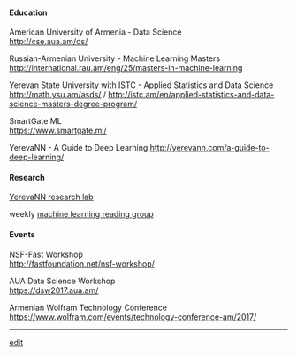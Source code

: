 

#### Education

American University of Armenia - Data Science  
http://cse.aua.am/ds/

Russian-Armenian University - Machine Learning Masters   
http://international.rau.am/eng/25/masters-in-machine-learning

Yerevan State University with ISTC - Applied Statistics and Data Science  
http://math.ysu.am/asds/ / http://istc.am/en/applied-statistics-and-data-science-masters-degree-program/

SmartGate ML  
https://www.smartgate.ml/

YerevaNN - A Guide to Deep Learning
http://yerevann.com/a-guide-to-deep-learning/

#### Research

[YerevaNN research lab](http://yerevann.com/)

weekly [machine learning reading group](https://groups.google.com/forum/#!topic/ml-reading-group-yerevan/)

#### Events

NSF-Fast Workshop  
http://fastfoundation.net/nsf-workshop/

AUA Data Science Workshop  
https://dsw2017.aua.am/

Armenian Wolfram Technology Conference  
https://www.wolfram.com/events/technology-conference-am/2017/

---

[edit](https://github.com/mlevn/mlevn.github.io)
